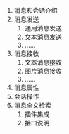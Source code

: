 1. 消息和会话介绍
2. 消息发送
   1. 通用消息发送
   2. 文本消息发送
   3. ……
3. 消息接收
   1. 文本消息接收
   2. 图片消息接收
   3. ……
4. 消息属性
5. 会话操作
6. 消息全文检索
   1. 插件集成
   2. 接口说明



